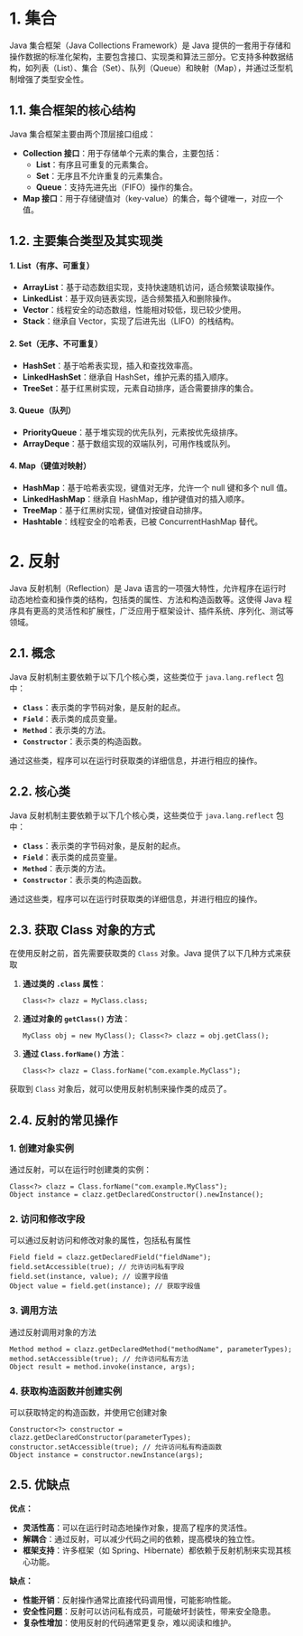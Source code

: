 # 1. 集合

Java 集合框架（Java Collections Framework）是 Java 提供的一套用于存储和操作数据的标准化架构，主要包含接口、实现类和算法三部分。它支持多种数据结构，如列表（List）、集合（Set）、队列（Queue）和映射（Map），并通过泛型机制增强了类型安全性。

## 1.1. 集合框架的核心结构

Java 集合框架主要由两个顶层接口组成：

- **Collection 接口**：用于存储单个元素的集合，主要包括：
    - **List**：有序且可重复的元素集合。
    - **Set**：无序且不允许重复的元素集合。
    - **Queue**：支持先进先出（FIFO）操作的集合。
- **Map 接口**：用于存储键值对（key-value）的集合，每个键唯一，对应一个值。

## 1.2. 主要集合类型及其实现类

#### 1. List（有序、可重复）

- **ArrayList**：基于动态数组实现，支持快速随机访问，适合频繁读取操作。
- **LinkedList**：基于双向链表实现，适合频繁插入和删除操作。
- **Vector**：线程安全的动态数组，性能相对较低，现已较少使用。
- **Stack**：继承自 Vector，实现了后进先出（LIFO）的栈结构。

#### 2. Set（无序、不可重复）

- **HashSet**：基于哈希表实现，插入和查找效率高。
- **LinkedHashSet**：继承自 HashSet，维护元素的插入顺序。
- **TreeSet**：基于红黑树实现，元素自动排序，适合需要排序的集合。

#### 3. Queue（队列）

- **PriorityQueue**：基于堆实现的优先队列，元素按优先级排序。
- **ArrayDeque**：基于数组实现的双端队列，可用作栈或队列。

#### 4. Map（键值对映射）

- **HashMap**：基于哈希表实现，键值对无序，允许一个 null 键和多个 null 值。
- **LinkedHashMap**：继承自 HashMap，维护键值对的插入顺序。
- **TreeMap**：基于红黑树实现，键值对按键自动排序。
- **Hashtable**：线程安全的哈希表，已被 ConcurrentHashMap 替代。

# 2. 反射

Java 反射机制（Reflection）是 Java 语言的一项强大特性，允许程序在运行时动态地检查和操作类的结构，包括类的属性、方法和构造函数等。这使得 Java 程序具有更高的灵活性和扩展性，广泛应用于框架设计、插件系统、序列化、测试等领域。

## 2.1. 概念

Java 反射机制主要依赖于以下几个核心类，这些类位于 `java.lang.reflect` 包中：

- **`Class`**：表示类的字节码对象，是反射的起点。
- **`Field`**：表示类的成员变量。
- **`Method`**：表示类的方法。
- **`Constructor`**：表示类的构造函数。

通过这些类，程序可以在运行时获取类的详细信息，并进行相应的操作。

## 2.2. 核心类

Java 反射机制主要依赖于以下几个核心类，这些类位于 `java.lang.reflect` 包中：

- **`Class`**：表示类的字节码对象，是反射的起点。
- **`Field`**：表示类的成员变量。
- **`Method`**：表示类的方法。
- **`Constructor`**：表示类的构造函数。

通过这些类，程序可以在运行时获取类的详细信息，并进行相应的操作。

## 2.3. 获取 Class 对象的方式

在使用反射之前，首先需要获取类的 `Class` 对象。Java 提供了以下几种方式来获取

1. **通过类的 `.class` 属性**：

    `Class<?> clazz = MyClass.class;`

2. **通过对象的 `getClass()` 方法**：

    `MyClass obj = new MyClass(); Class<?> clazz = obj.getClass();`

3. **通过 `Class.forName()` 方法**：
    
    `Class<?> clazz = Class.forName("com.example.MyClass");`

获取到 `Class` 对象后，就可以使用反射机制来操作类的成员了。

## 2.4. 反射的常见操作

### 1. 创建对象实例

通过反射，可以在运行时创建类的实例：
```
Class<?> clazz = Class.forName("com.example.MyClass");
Object instance = clazz.getDeclaredConstructor().newInstance();
```

### 2. 访问和修改字段

可以通过反射访问和修改对象的属性，包括私有属性
```
Field field = clazz.getDeclaredField("fieldName");
field.setAccessible(true); // 允许访问私有字段
field.set(instance, value); // 设置字段值
Object value = field.get(instance); // 获取字段值
```

### 3. 调用方法

通过反射调用对象的方法
```
Method method = clazz.getDeclaredMethod("methodName", parameterTypes);
method.setAccessible(true); // 允许访问私有方法
Object result = method.invoke(instance, args);
```

### 4. 获取构造函数并创建实例

可以获取特定的构造函数，并使用它创建对象
```
Constructor<?> constructor = clazz.getDeclaredConstructor(parameterTypes);
constructor.setAccessible(true); // 允许访问私有构造函数
Object instance = constructor.newInstance(args);
```

## 2.5. 优缺点

**优点：**

- **灵活性高**：可以在运行时动态地操作对象，提高了程序的灵活性。
- **解耦合**：通过反射，可以减少代码之间的依赖，提高模块的独立性。
- **框架支持**：许多框架（如 Spring、Hibernate）都依赖于反射机制来实现其核心功能。

**缺点：**

- **性能开销**：反射操作通常比直接代码调用慢，可能影响性能。
- **安全性问题**：反射可以访问私有成员，可能破坏封装性，带来安全隐患。
- **复杂性增加**：使用反射的代码通常更复杂，难以阅读和维护。
